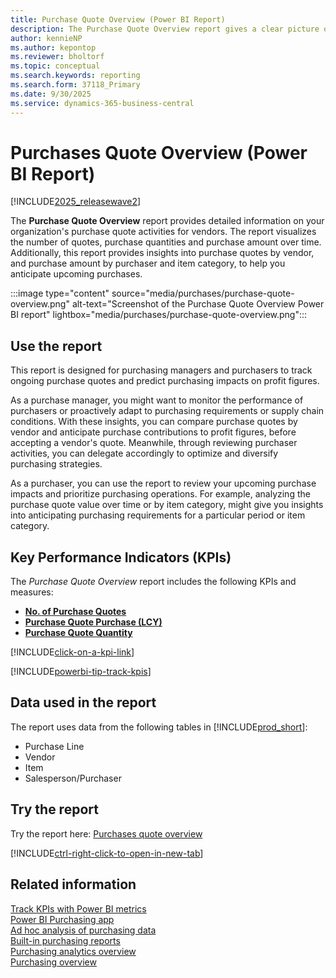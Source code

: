 ```yaml
---
title: Purchase Quote Overview (Power BI Report)
description: The Purchase Quote Overview report gives a clear picture of your organization's purchase quotes.
author: kennieNP
ms.author: kepontop
ms.reviewer: bholtorf
ms.topic: conceptual
ms.search.keywords: reporting
ms.search.form: 37118_Primary
ms.date: 9/30/2025
ms.service: dynamics-365-business-central
---
```


# Purchases Quote Overview (Power BI Report)

[!INCLUDE[2025_releasewave2](includes/2025_releasewave2.md)]

The **Purchase Quote Overview** report provides detailed information on your organization's purchase quote activities for vendors. The report visualizes the number of quotes, purchase quantities and purchase amount over time. Additionally, this report provides insights into purchase quotes by vendor, and purchase amount by purchaser and item category, to help you anticipate upcoming purchases.

:::image type="content" source="media/purchases/purchase-quote-overview.png" alt-text="Screenshot of the Purchase Quote Overview Power BI report" lightbox="media/purchases/purchase-quote-overview.png":::

## Use the report

This report is designed for purchasing managers and purchasers to track ongoing purchase quotes and predict purchasing impacts on profit figures.

As a purchase manager, you might want to monitor the performance of purchasers or proactively adapt to purchasing requirements or supply chain conditions. With these insights, you can compare purchase quotes by vendor and anticipate purchase contributions to profit figures, before accepting a vendor's quote. Meanwhile, through reviewing purchaser activities, you can delegate accordingly to optimize and diversify purchasing strategies.

As a purchaser, you can use the report to review your upcoming purchase impacts and prioritize purchasing operations. For example, analyzing the purchase quote value over time or by item category, might give you insights into anticipating purchasing requirements for a particular period or item category. 

## Key Performance Indicators (KPIs)

The *Purchase Quote Overview* report includes the following KPIs and measures: 

- [**No. of Purchase Quotes**](purchases-powerbi-kpis.md#no-of-purchase-quotes)
- [**Purchase Quote Purchase (LCY)**](purchases-powerbi-kpis.md#purchase-quote-purchase-lcy)
- [**Purchase Quote Quantity**](purchases-powerbi-kpis.md#purchase-quote-quantity)

[!INCLUDE[click-on-a-kpi-link](includes/click-on-a-kpi-link.md)] 

[!INCLUDE[powerbi-tip-track-kpis](includes/powerbi-tip-track-kpis.md)]

## Data used in the report

The report uses data from the following tables in [!INCLUDE[prod_short](includes/prod_short.md)]:  

- Purchase Line
- Vendor
- Item
- Salesperson/Purchaser

## Try the report

Try the report here: [Purchases quote overview](https://businesscentral.dynamics.com?page=37118)

[!INCLUDE[ctrl-right-click-to-open-in-new-tab](includes/ctrl-right-click-to-open-in-new-tab.md)]

## Related information

[Track KPIs with Power BI metrics](track-kpis-with-power-bi-metrics.md)  
[Power BI Purchasing app](purchases-powerbi-app.md)  
[Ad hoc analysis of purchasing data](ad-hoc-analysis-purchasing.md)  
[Built-in purchasing reports](purchase-reports.md)  
[Purchasing analytics overview](purchasing-analytics-overview.md)  
[Purchasing overview](purchasing-manage-purchasing.md)  
